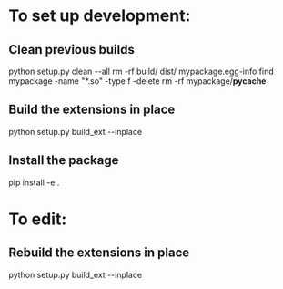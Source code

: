 # To set up development:

## Clean previous builds
python setup.py clean --all
rm -rf build/ dist/ mypackage.egg-info
find mypackage -name "*.so" -type f -delete
rm -rf mypackage/__pycache__

## Build the extensions in place
python setup.py build_ext --inplace

## Install the package
pip install -e .

# To edit:

## Rebuild the extensions in place
python setup.py build_ext --inplace


